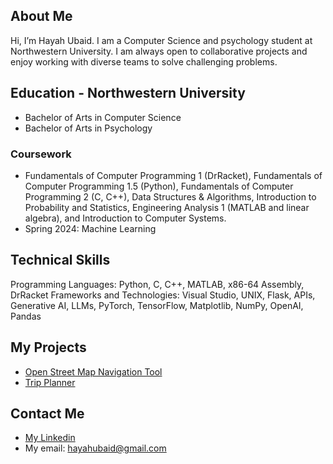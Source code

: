 ## About Me
Hi, I’m Hayah Ubaid. I am a Computer Science and psychology student at Northwestern University. 
I am always open to collaborative projects and enjoy working with diverse teams to solve challenging problems. 

## Education - Northwestern University
- Bachelor of Arts in Computer Science
- Bachelor of Arts in Psychology
### Coursework
- Fundamentals of Computer Programming 1 (DrRacket), Fundamentals of Computer Programming 1.5 (Python), Fundamentals of Computer Programming 2 (C, C++), Data Structures & Algorithms, Introduction to Probability and Statistics, Engineering Analysis 1 (MATLAB and linear algebra), and Introduction to Computer Systems.
- Spring 2024: Machine Learning
## Technical Skills
Programming Languages: Python, C, C++, MATLAB, x86-64 Assembly, DrRacket
Frameworks and Technologies: Visual Studio, UNIX, Flask, APIs, Generative AI, LLMs, PyTorch, TensorFlow, Matplotlib, NumPy, OpenAI, Pandas

## My Projects
- [Open Street Map Navigation Tool](https://github.com/hayahubaid03/OpenStreetMap-Navigation-tool)
- [Trip Planner](https://github.com/hayahubaid03/Trip-Planner)

## Contact Me
- [My Linkedin](https://www.linkedin.com/in/hayah-ubaid/)
- My email: hayahubaid@gmail.com
<!---
hayahubaid03/hayahubaid03 is a ✨ special ✨ repository because its `README.md` (this file) appears on your GitHub profile.
You can click the Preview link to take a look at your changes.
--->
